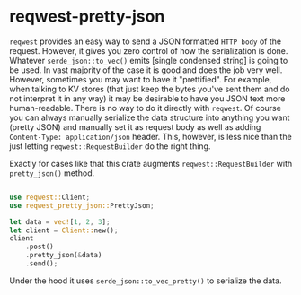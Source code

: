 # reqwest-pretty-json

`reqwest` provides an easy way to send a JSON formatted `HTTP body` of the request.
However, it gives you zero control of how the serialization is done.
Whatever `serde_json::to_vec()` emits [single condensed string] is going to be used.
In vast majority of the case it is good and does the job very well.
However, sometimes you may want to have it "prettified".
For example, when talking to KV stores (that just keep the bytes you've sent them and do not interpret it in any way)
it may be desirable to have you JSON text more human-readable.
There is no way to do it directly with `reqwest`.
Of course you can always manually serialize the data structure into anything you want
(pretty JSON) and manually set it as request body as well as adding `Content-Type: application/json` header.
This, however, is less nice than the just letting `reqwest::RequestBuilder` do the right thing.

Exactly for cases like that this crate augments `reqwest::RequestBuilder` with `pretty_json()` method.

```rust

use reqwest::Client;
use reqwest_pretty_json::PrettyJson;

let data = vec![1, 2, 3];
let client = Client::new();
client
    .post()
    .pretty_json(&data)
    .send();
```

Under the hood it uses `serde_json::to_vec_pretty()` to serialize the data.

